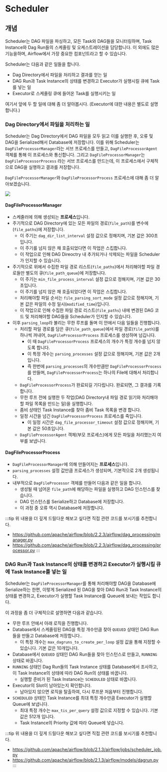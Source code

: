 # Scheduler

## 개념

Scheduler는 DAG 파일을 파싱하고, 모든 Task와 DAG들을 모니터링하며, Task Instance와 Dag Run들의 스케줄링 및 오케스트레이션을 담당합니다.
이 외에도 많은 기능을하며, Airflow에서 가장 중요한 컴포넌트라고 할 수 있습니다.

Scheduler는 댜음과 같은 일들을 합니다.

- Dag Directory에서 파일을 처리하고 결과를 얻는 일
- DAG Run과 Task Instance의 상태를 변경하고 Executor가 실행시킬 큐에 Task를 넣는 일
- Executor로 스케줄링 큐에 들어온 Task를 실행시키는 일

여기서 앞에 두 할 일에 대해 좀 더 알아봅시다. (Executor에 대한 내용은 별도로 설명합니다.)

### Dag Directory에서 파일을 처리하는 일

Scheduler는 Dag Directory에서 DAG 파일을 모두 읽고 이를 실행한 후, 오류 및 DAG을 Serialized해서 Database에 저장합니다.
이를 위해 Scheduler는 `DagFileProcessorManager`라는 서브 프로세스를 만들고, `DagFileProcessorAgent` 객체를 통해 이 프로세스와 통신합니다.
그리고 `DagFileProcessorManager`는 `DagFileProcessorProcess` 라는 서브 프로세스를 만드는데, 이 프로세스에서 구체적으로 DAG을 실행하고 결과를 저장합니다.

`DagFileProcessorManager`와 `DagFileProcessorProcess` 프로세스에 대해 좀 더 알아보겠습니다.

![](https://airflow.apache.org/docs/apache-airflow/stable/_images/dag_file_processing_diagram.png)

#### DagFileProcessorManager

- 스케줄러에 의해 생성되는 **프로세스**입니다.
- 주기적으로 DAG Directory에 있는 모든 파일의 경로(`file_path`)를 변수에(`file_paths`)에 저장합니다.
  - 이 주기는 `dag_dir_list_interval` 설정 값으로 정해지며, 기본 값은 300초입니다.
  - 이 주기를 넘지 않은 채 호출되었다면 이 작업은 스킵합니다.
  - 이 작업으로 인해 DAG Direoctry 내 추가되거나 삭제되는 파일을 Scheduler가 인지할 수 있습니다.
- 주기적으로 위에서 수집한 파일 경로 리스트(`file_paths`)에서 처리해야할 파일 경로들만 별도의 큐(`file_path_queue`)에 저장합니다.
  - 이 주기는 `min_file_process_interval` 설정 값으로 정해지며, 기본 값은 30초입니다.
  - 이 주기를 넘지 않은 채 호출되었다면 이 작업은 스킵합니다.
  - 처리해야할 파일 순서는 `file_parsing_sort_mode` 설정 값으로 정해지며, 기본 값은 파일의 수정 일시(`modified_time`)입니다.
  - 이 작업으로 인해 수집한 파일 경로 리스트(`file_paths`) 내에 변경된 DAG 코드 및 처리해야할 DAG들을 Scheduler가 인지할 수 있습니다.
- 이후 `parsing_loop`라 불리는 무한 루프를 돌며 이 안에서 다음 일들을 진행합니다.
  - 처리할 파일 경로를 담은 큐(`file_path_queue`)에서 파일 경로(`file_path`)를 하나씩 꺼내어, `DagFileProcessorProcess` 프로세스를 생성하며 넘깁니다.
    - 이 때 `DagFileProcessorProcess` 프로세스의 개수가 특정 개수를 넘지 않도록 합니다.
    - 이 특정 개수는 `parsing_processes` 설정 값으로 정해지며, 기본 값은 2개입니다.
    - 즉 한번에 `parsing_processes`의 개수만큼만 `DagFileProcessorProcess`를 만들며, `DagFileProcessorProcess`는 하나의 File에 대해서 처리합니다.
  - `DagFileProcessorProcess`가 완료되길 기다립니다. 완료되면, 그 결과를 기록합니다.
  - 무한 루프 전에 실행한 두 작업(DAG Directory내 파일 경로 읽기와 처리해야할 파일 목록을 만드는 일)을 실행합니다.
  - 좀비 상태인 Task Instance를 찾아 좀비 Task 목록을 변경 합니다.
  - 일정 시간을 넘긴 `DagFileProcessorProcess` 프로세스를 죽입니다.
    - 이 일정 시간은 `dag_file_processor_timeout` 설정 값으로 정해지며, 기본 값은 50초입니다.
  - `DagFileProcessorAgent` 객체(부모 프로세스)에게 모든 파일을 처리했는지 여부를 보냅니다.

#### DagFileProcessorProcess

- `DagFileProcessorManager`에 의해 만들어지는 **프로세스**입니다.
- `parsing_processes` 설정 값만큼 프로세스가 생성되며, 기본적으로 2개 생성됩니다.
- 내부적으로 `DagFileProcessor` 객체를 만들어 다음과 같은 일을 합니다.
  - 생성될 때 넘어온 `file_path`에 해당하는 파일을 실행하고 DAG 인스턴스를 찾습니다.
  - DAG 인스턴스를 Serialize하고 Database에 저장합니다.
  - 이 과정 중 오류 역시 Database에 저장합니다.


:::tip
위 내용을 더 깊게 드릴다운 해보고 싶다면 직접 관련 코드를 보시기를 추천합니다.

- https://github.com/apache/airflow/blob/2.2.3/airflow/dag_processing/manager.py
- https://github.com/apache/airflow/blob/2.2.3/airflow/dag_processing/processor.py
:::

### DAG Run과 Task Instance의 상태를 변경하고 Executor가 실행시킬 큐에 Task Instance를 넣는 일

Scheduler는 `DagFileProcessorManager`를 통해 처리해야할 DAG을 Database에 Serialize하는 한편,
이렇게 Serialized 된 DAG을 찾아 DAG Run과 Task Instance의 상태를 변경하고, Executor가 실행할 Task Instance를 Queue에 보내는 작업도 합니다.

이 과정을 좀 더 구체적으로 설명하면 다음과 같습니다.

- 무한 루프 안에서 아래 로직을 진행합니다.
- Database에서 스케줄링된 DAG을 특정 개수만큼 찾아 `QUEUED` 상태인 DAG Run들을 만들고 Database에 저장합니다..
  - 이 특정 개수는 `max_dagruns_to_create_per_loop` 설정 값을 통해 지정할 수 있습니다. 기본 값은 10개입니다.
- Database에서 `QUEUED` 상태인 DAG Run들을 찾아 인스턴스로 만들고, `RUNNING` 상태로 바꿉니다.
- `RUNNING` 상태인 Dag Run들의 Task Instance 상태를 Database에서 조사하고, 이 Task Instance의 상태에 따라 DAG Run의 상태를 바꿉니다.
  - 실행할 준비가 된 Task Instance는 `SCHEDULED` 상태로 바꿉니다.
- Executor의 Slot이 남아있는지 확인합니다.
  - 남아있지 않으면 로직을 탈출하여, 다시 루프문 처음부터 진행합니다.
- `SCHEDULED` 상태인 Task Instance를 최대 특정 개수만큼 Executor가 실행할 Queue에 보냅니다.
  - 최대 특정 개수는 `max_tis_per_query` 설정 값으로 지정할 수 있습니다. 기본 값은 512개 입니다.
  - Task Instance의 Priority 값에 따라 Queue에 넣습니다.

:::tip
위 내용을 더 깊게 드릴다운 해보고 싶다면 직접 관련 코드를 보시기를 추천합니다.

- https://github.com/apache/airflow/blob/2.1.3/airflow/jobs/scheduler_job.py
- https://github.com/apache/airflow/blob/2.1.3/airflow/models/dagrun.py
:::
